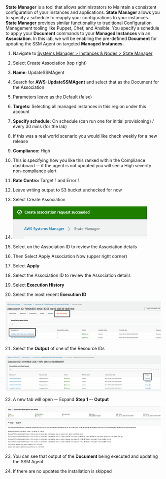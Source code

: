 **State Manager** is a tool that allows administrators to Maintain a
consistent configuration of your instances and applications. **State
Manager** allows you to specify a schedule to reapply your
configurations to your instances. **State Manager** provides similar
functionality to traditional Configuration Management tooling like
Puppet, Chef, and Ansible. You specify a schedule to apply your
**Document** commands to your **Managed Instances** via an
**Association**. In this lab, we will be enabling the pre-defined
**Document** for updating the SSM Agent on targeted **Managed
Instances.**

1.  Navigate to [Systems Manager \> Instances & Nodes \> State
    Manager](https://console.aws.amazon.com/systems-manager/state-manager)

2. Select Create Association (top right)

3. **Name:** UpdateSSMAgent

4. Search for **AWS-UpdateSSMAgent** and select that as the Document
    for the Association

5. Parameters leave as the Default (false)

6. **Targets:** Selecting all managed instances in this region under this
    account

7. **Specify schedule:** On schedule (can run one for initial
    provisioning) / every 30 mins (for the lab)

8. If this was a real world scenario you would like check weekly for a
    new release

9. **Compliance:** High

10. This is specifying how you like this ranked within the Compliance
    dashboard -- if the agent is not updated you will see a High
    severity non-compliance alert

11. **Rate Contro:** Target 1 and Error 1

12. Leave writing output to S3 bucket unchecked for now

13. Select Create Association

14. ![](./media/image10.png)

15. Select on the Association ID to review the Association details

16. Then Select Apply Association Now (upper right corner)

17. Select **Apply**

18. Select the Association ID to review the Association details

19. Select **Execution History**

20. Select the most recent **Execution ID**

![](./media/image11.png)

21. Select the **Output** of one of the Resource IDs

![](./media/image12.png)

22. A new tab will open -- Expand **Step 1 -- Output**

![](./media/image13.png)

23. You can see that output of the **Document** being executed and
    updating the SSM Agent

24. If there are no updates the installation is skipped
